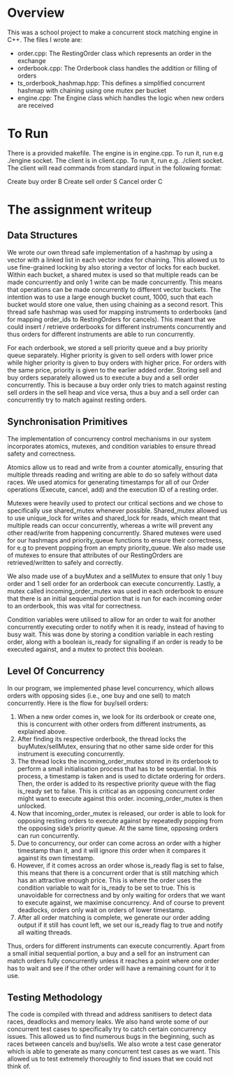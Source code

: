 # Overview
This was a school project to make a concurrent stock matching engine in C++.
The files I wrote are:
- order.cpp: The RestingOrder class which represents an order in the exchange
- orderbook.cpp: The Orderbook class handles the addition or filling of orders
- ts_orderbook_hashmap.hpp: This defines a simplified concurrent hashmap with chaining using one mutex per bucket
- engine.cpp: The Engine class which handles the logic when new orders are received

# To Run
There is a provided makefile.
The engine is in engine.cpp. To run it, run e.g ./engine socket.
The client is in client.cpp. To run it, run e.g. ./client socket. The client will read commands from standard input in the following format:

Create buy order
B <Order ID> <Instrument> <Price> <Count>
Create sell order
S <Order ID> <Instrument> <Price> <Count>
Cancel order
C <Order ID>

# The assignment writeup
## Data Structures

We wrote our own thread safe implementation of a hashmap by using a vector with a linked list in each vector index for chaining. This allowed us to use fine-grained locking by also
storing a vector of locks for each bucket. Within each bucket, a shared mutex is used so that multiple reads can be made concurrently and only 1 write can be made concurrently. This means that operations can be made concurrently to different vector buckets. The intention was to use a large enough bucket count, 1000, such that each bucket would store one value, then using chaining as a second resort. This thread safe hashmap was used for mapping instruments to orderbooks (and for mapping order_ids to RestingOrders for cancels). This meant that we could insert / retrieve orderbooks for different instruments concurrently and thus orders for different instruments are able to run concurrently.

For each orderbook, we stored a sell priority queue and a buy priority queue separately.
Higher priority is given to sell orders with lower price while higher priority is given to buy orders with higher price. For orders with the same price, priority is given to the earlier added order. Storing sell and buy orders separately allowed us to execute a buy and a sell order
concurrently. This is because a buy order only tries to match against resting sell orders in the sell heap and vice versa, thus a buy and a sell order can concurrently try to match against resting orders.


## Synchronisation Primitives

The implementation of concurrency control mechanisms in our system incorporates atomics, mutexes, and condition variables to ensure thread safety and correctness.

Atomics allow us to read and write from a counter atomically, ensuring that multiple threads reading and writing are able to do so safely without data races. We used atomics for generating timestamps for all of our Order operations (Execute, cancel, add) and the
execution ID of a resting order.

Mutexes were heavily used to protect our critical sections and we chose to specifically use shared_mutex whenever possible. Shared_mutex allowed us to use unique_lock for writes
and shared_lock for reads, which meant that multiple reads can occur concurrently, whereas a write will prevent any other read/write from happening concurrently. Shared mutexes were used for our hashmaps and priority_queue functions to ensure their correctness, for e.g to prevent popping from an empty priority_queue. We also made use of mutexes to ensure that attributes of our RestingOrders are retrieved/written to safely and correctly.

We also made use of a buyMutex and a sellMutex to ensure that only 1 buy order and 1 sell order for an orderbook can execute concurrently. Lastly, a mutex called incoming_order_mutex was used in each orderbook to ensure that there is an initial sequential portion that is run for each incoming order to an orderbook, this was vital for correctness.

Condition variables were utilised to allow for an order to wait for another concurrently
executing order to notify when it is ready, instead of having to busy wait. This was done by
storing a condition variable in each resting order, along with a boolean is_ready for signalling if an order is ready to be executed against, and a mutex to protect this boolean.
 


## Level Of Concurrency

In our program, we implemented phase level concurrency, which allows orders with opposing sides (i.e., one buy and one sell) to match concurrently. Here is the flow for buy/sell orders:

1.	When a new order comes in, we look for its orderbook or create one, this is concurrent with other orders from different instruments, as explained above.
2.	After finding its respective orderbook, the thread locks the buyMutex/sellMutex,
ensuring that no other same side order for this instrument is executing concurrently.
3.	The thread locks the incoming_order_mutex stored in its orderbook to perform a small initialisation process that has to be sequential. In this process, a timestamp is taken
and is used to dictate ordering for orders. Then, the order is added to its respective priority queue with the flag is_ready set to false. This is critical as an opposing
concurrent order might want to execute against this order. incoming_order_mutex is then unlocked.
4.	Now that incoming_order_mutex is released, our order is able to look for opposing resting orders to execute against by repeatedly popping from the opposing side’s priority queue. At the same time, opposing orders can run concurrently.
5.	Due to concurrency, our order can come across an order with a higher timestamp than it, and it will ignore this order when it compares it against its own timestamp.
6.	However, if it comes across an order whose is_ready flag is set to false, this means that there is a concurrent order that is still matching which has an attractive enough price. This is where the order uses the condition variable to wait for is_ready to be set to true. This is unavoidable for correctness and by only waiting for orders that we
want to execute against, we maximise concurrency. And of course to prevent deadlocks, orders only wait on orders of lower timestamp.
7.	After all order matching is complete, we generate our order adding output if it still has count left, we set our is_ready flag to true and notify all waiting threads.

Thus, orders for different instruments can execute concurrently. Apart from a small initial sequential portion, a buy and a sell for an instrument can match orders fully concurrently unless it reaches a point where one order has to wait and see if the other order will have a remaining count for it to use.

## Testing Methodology

The code is compiled with thread and address sanitisers to detect data races, deadlocks and memory leaks. We also hand wrote some of our concurrent test cases to specifically try to catch certain concurrency issues. This allowed us to find numerous bugs in the beginning,
such as races between cancels and buy/sells. We also wrote a test case generator which is able to generate as many concurrent test cases as we want. This allowed us to test extremely thoroughly to find issues that we could not think of.
